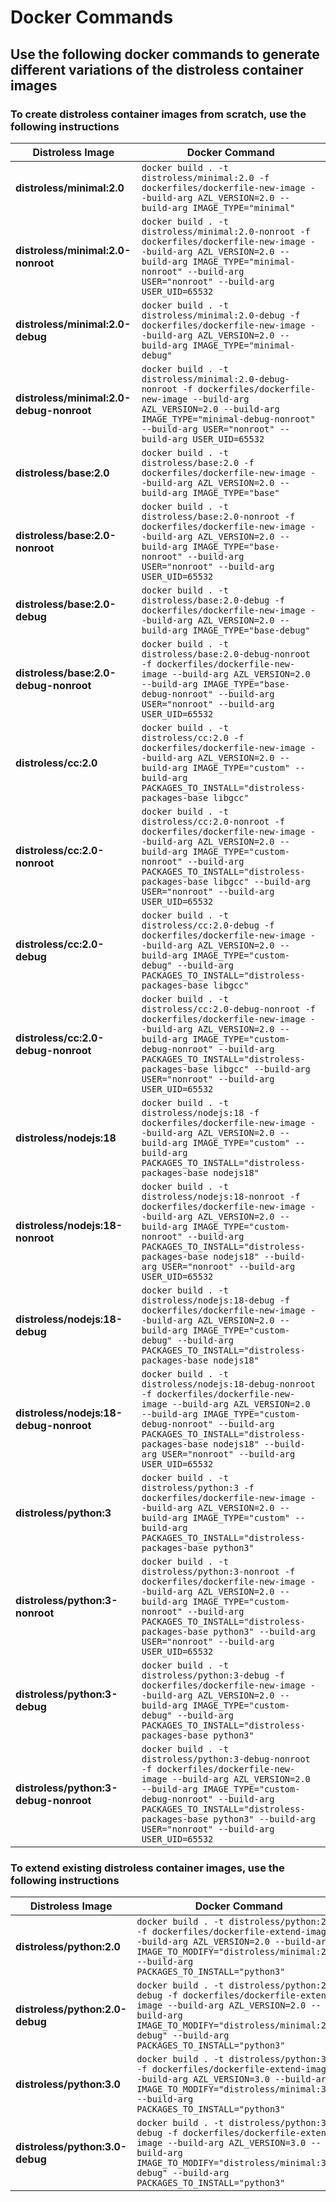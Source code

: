 # Docker Commands

## Use the following docker commands to generate different variations of the distroless container images

### To create distroless container images from scratch, use the following instructions

|Distroless Image|Docker Command|
|-|-|
| **distroless/minimal:2.0** | `docker build . -t distroless/minimal:2.0 -f dockerfiles/dockerfile-new-image --build-arg AZL_VERSION=2.0 --build-arg IMAGE_TYPE="minimal"` |
| **distroless/minimal:2.0-nonroot** | `docker build . -t distroless/minimal:2.0-nonroot -f dockerfiles/dockerfile-new-image --build-arg AZL_VERSION=2.0 --build-arg IMAGE_TYPE="minimal-nonroot" --build-arg USER="nonroot" --build-arg USER_UID=65532` |
| **distroless/minimal:2.0-debug** | `docker build . -t distroless/minimal:2.0-debug -f dockerfiles/dockerfile-new-image --build-arg AZL_VERSION=2.0 --build-arg IMAGE_TYPE="minimal-debug"` |
| **distroless/minimal:2.0-debug-nonroot** | `docker build . -t distroless/minimal:2.0-debug-nonroot -f dockerfiles/dockerfile-new-image --build-arg AZL_VERSION=2.0 --build-arg IMAGE_TYPE="minimal-debug-nonroot" --build-arg USER="nonroot" --build-arg USER_UID=65532` |
| **distroless/base:2.0** | `docker build . -t distroless/base:2.0 -f dockerfiles/dockerfile-new-image --build-arg AZL_VERSION=2.0 --build-arg IMAGE_TYPE="base"` |
| **distroless/base:2.0-nonroot** | `docker build . -t distroless/base:2.0-nonroot -f dockerfiles/dockerfile-new-image --build-arg AZL_VERSION=2.0 --build-arg IMAGE_TYPE="base-nonroot" --build-arg USER="nonroot" --build-arg USER_UID=65532` |
| **distroless/base:2.0-debug** | `docker build . -t distroless/base:2.0-debug -f dockerfiles/dockerfile-new-image --build-arg AZL_VERSION=2.0 --build-arg IMAGE_TYPE="base-debug"` |
| **distroless/base:2.0-debug-nonroot** | `docker build . -t distroless/base:2.0-debug-nonroot -f dockerfiles/dockerfile-new-image --build-arg AZL_VERSION=2.0 --build-arg IMAGE_TYPE="base-debug-nonroot" --build-arg USER="nonroot" --build-arg USER_UID=65532` |
| **distroless/cc:2.0** | `docker build . -t distroless/cc:2.0 -f dockerfiles/dockerfile-new-image --build-arg AZL_VERSION=2.0 --build-arg IMAGE_TYPE="custom" --build-arg PACKAGES_TO_INSTALL="distroless-packages-base libgcc"` |
| **distroless/cc:2.0-nonroot** | `docker build . -t distroless/cc:2.0-nonroot -f dockerfiles/dockerfile-new-image --build-arg AZL_VERSION=2.0 --build-arg IMAGE_TYPE="custom-nonroot" --build-arg PACKAGES_TO_INSTALL="distroless-packages-base libgcc" --build-arg USER="nonroot" --build-arg USER_UID=65532` |
| **distroless/cc:2.0-debug** | `docker build . -t distroless/cc:2.0-debug -f dockerfiles/dockerfile-new-image --build-arg AZL_VERSION=2.0 --build-arg IMAGE_TYPE="custom-debug" --build-arg PACKAGES_TO_INSTALL="distroless-packages-base libgcc"` |
| **distroless/cc:2.0-debug-nonroot** | `docker build . -t distroless/cc:2.0-debug-nonroot -f dockerfiles/dockerfile-new-image --build-arg AZL_VERSION=2.0 --build-arg IMAGE_TYPE="custom-debug-nonroot" --build-arg PACKAGES_TO_INSTALL="distroless-packages-base libgcc" --build-arg USER="nonroot" --build-arg USER_UID=65532` |
| **distroless/nodejs:18** | `docker build . -t distroless/nodejs:18 -f dockerfiles/dockerfile-new-image --build-arg AZL_VERSION=2.0 --build-arg IMAGE_TYPE="custom" --build-arg PACKAGES_TO_INSTALL="distroless-packages-base nodejs18"` |
| **distroless/nodejs:18-nonroot** | `docker build . -t distroless/nodejs:18-nonroot -f dockerfiles/dockerfile-new-image --build-arg AZL_VERSION=2.0 --build-arg IMAGE_TYPE="custom-nonroot" --build-arg PACKAGES_TO_INSTALL="distroless-packages-base nodejs18" --build-arg USER="nonroot" --build-arg USER_UID=65532` |
| **distroless/nodejs:18-debug** | `docker build . -t distroless/nodejs:18-debug -f dockerfiles/dockerfile-new-image --build-arg AZL_VERSION=2.0 --build-arg IMAGE_TYPE="custom-debug" --build-arg PACKAGES_TO_INSTALL="distroless-packages-base nodejs18"` |
| **distroless/nodejs:18-debug-nonroot** | `docker build . -t distroless/nodejs:18-debug-nonroot -f dockerfiles/dockerfile-new-image --build-arg AZL_VERSION=2.0 --build-arg IMAGE_TYPE="custom-debug-nonroot" --build-arg PACKAGES_TO_INSTALL="distroless-packages-base nodejs18" --build-arg USER="nonroot" --build-arg USER_UID=65532` |
| **distroless/python:3** | `docker build . -t distroless/python:3 -f dockerfiles/dockerfile-new-image --build-arg AZL_VERSION=2.0 --build-arg IMAGE_TYPE="custom" --build-arg PACKAGES_TO_INSTALL="distroless-packages-base python3"` |
| **distroless/python:3-nonroot** | `docker build . -t distroless/python:3-nonroot -f dockerfiles/dockerfile-new-image --build-arg AZL_VERSION=2.0 --build-arg IMAGE_TYPE="custom-nonroot" --build-arg PACKAGES_TO_INSTALL="distroless-packages-base python3" --build-arg USER="nonroot" --build-arg USER_UID=65532` |
| **distroless/python:3-debug** | `docker build . -t distroless/python:3-debug -f dockerfiles/dockerfile-new-image --build-arg AZL_VERSION=2.0 --build-arg IMAGE_TYPE="custom-debug" --build-arg PACKAGES_TO_INSTALL="distroless-packages-base python3"` |
| **distroless/python:3-debug-nonroot** | `docker build . -t distroless/python:3-debug-nonroot -f dockerfiles/dockerfile-new-image --build-arg AZL_VERSION=2.0 --build-arg IMAGE_TYPE="custom-debug-nonroot" --build-arg PACKAGES_TO_INSTALL="distroless-packages-base python3" --build-arg USER="nonroot" --build-arg USER_UID=65532` |

### To extend existing distroless container images, use the following instructions

|Distroless Image|Docker Command|
|-|-|
| **distroless/python:2.0** | `docker build . -t distroless/python:2.0 -f dockerfiles/dockerfile-extend-image --build-arg AZL_VERSION=2.0 --build-arg IMAGE_TO_MODIFY="distroless/minimal:2.0" --build-arg PACKAGES_TO_INSTALL="python3"` |
| **distroless/python:2.0-debug** | `docker build . -t distroless/python:2.0-debug -f dockerfiles/dockerfile-extend-image --build-arg AZL_VERSION=2.0 --build-arg IMAGE_TO_MODIFY="distroless/minimal:2.0-debug" --build-arg PACKAGES_TO_INSTALL="python3"` |
| **distroless/python:3.0** | `docker build . -t distroless/python:3.0 -f dockerfiles/dockerfile-extend-image --build-arg AZL_VERSION=3.0 --build-arg IMAGE_TO_MODIFY="distroless/minimal:3.0" --build-arg PACKAGES_TO_INSTALL="python3"` |
| **distroless/python:3.0-debug** | `docker build . -t distroless/python:3.0-debug -f dockerfiles/dockerfile-extend-image --build-arg AZL_VERSION=3.0 --build-arg IMAGE_TO_MODIFY="distroless/minimal:3.0-debug" --build-arg PACKAGES_TO_INSTALL="python3"` |